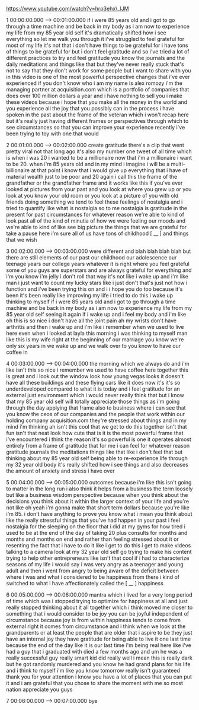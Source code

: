 https://www.youtube.com/watch?v=hrp3ehx\_lJM

1 00:00:00.000 --\> 00:01:00.000 if i were 85 years old and i got to go
through a time machine and be back in my body as i am now to experience
my life from my 85 year old self it's dramatically shifted how i see
everything so let me walk you through it i've struggled to feel grateful
for most of my life it's not that i don't have things to be grateful for
i have tons of things to be grateful for but i don't feel gratitude and
so i've tried a lot of different practices to try and feel gratitude you
know the journals and the daily meditations and things like that but
they've never really stuck that's not to say that they don't work for
some people but i want to share with you in this video is one of the
most powerful perspective changes that i've ever experienced if you
don't know who i am my name is alex romozy i'm the managing partner at
acquisition.com which is a portfolio of companies that does over 100
million dollars a year and i have nothing to sell you i make these
videos because i hope that you make all the money in the world and you
experience all the joy that you possibly can in the process i have
spoken in the past about the frame of the veteran which i won't recap
here but it's really just having different frames or perspectives
through which to see circumstances so that you can improve your
experience recently i've been trying to toy with one that would

2 00:01:00.000 --\> 00:02:00.000 create gratitude there's a clip that
went pretty viral not that long ago it's also my number one tweet of all
time which is when i was 20 i wanted to be a millionaire now that i'm a
millionaire i want to be 20. when i'm 85 years old and in my mind i
imagine i will be a multi-billionaire at that point i know that i would
give up everything that i have of material wealth just to be poor and 20
again i call this the frame of the grandfather or the grandfather frame
and it works like this if you've ever looked at pictures from your past
and you look at where you grew up or you look at you know your old room
or you look at a picture of you with old friends doing something we tend
to feel these feelings of nostalgia and i tried to quantify like what is
nostalgia so to me nostalgia is gratitude in the present for past
circumstances for whatever reason we're able to kind of look past all of
the kind of minutia of how we were feeling our moods and we're able to
kind of like see big picture the things that we are grateful for take a
pause here i'm sure all of us have tons of childhood \[ \_\_ \] and
things that we wish

3 00:02:00.000 --\> 00:03:00.000 were different and blah blah blah blah
but there are still elements of our past our childhood our adolescence
our teenage years our college years whatever it is right where you feel
grateful some of you guys are superstars and are always grateful for
everything and i'm you know i'm jelly i don't roll that way it's not
like i wake up and i'm like man i just want to count my lucky stars like
i just don't that's just not how i function and i've been trying this on
and i i hope you do too because it's been it's been really like
improving my life i tried to do this i wake up thinking to myself if i
were 85 years old and i got to go through a time machine and be back in
my body as i am now to experience my life from my 85 year old self
seeing it again if i wake up and i feel my body and i'm like oh this is
so nice i don't have all the joint pain ah my wrists don't have
arthritis and then i wake up and i'm like i remember when we used to
live here even when i looked at layla this morning i was thinking to
myself man like this is my wife right at the beginning of our marriage
you know we're only six years in we wake up and we walk over to you know
to have our coffee in

4 00:03:00.000 --\> 00:04:00.000 the morning which we always do and i'm
like isn't this so nice i remember we used to have coffee here together
this is great and i look out the window look how young vegas looks it
doesn't have all these buildings and these flying cars like it does now
it's it's so underdeveloped compared to what it is today and i feel
gratitude for an external just environment which i would never really
think that but i know that my 85 year old self will totally appreciate
those things as i'm going through the day applying that frame also to
business where i can see that you know the ceos of our companies and the
people that work within our holding company acquisition.com they're
stressed about things and in my mind i'm thinking ah isn't this cool
that we get to do this together isn't that fun isn't that neat look how
cute that is it is the most powerful frame that i've encountered i think
the reason it's so powerful is one it operates almost entirely from a
frame of gratitude that for me i can feel for whatever reason gratitude
journals the meditations things like that like i don't feel that but
thinking about my 85 year old self being able to re-experience life
through my 32 year old body it's really shifted how i see things and
also decreases the amount of anxiety and stress i have over

5 00:04:00.000 --\> 00:05:00.000 outcomes because i'm like this isn't
going to matter in the long run i also think it helps from a business
the term loosely but like a business wisdom perspective because when you
think about the decisions you think about it within the larger context
of your life and you're not like oh yeah i'm gonna make that short term
dollars because you're like i'm 85. i don't have anything to prove you
know what i mean you think about like the really stressful things that
you've had happen in your past i feel nostalgia for the sleeping on the
floor that i did at my gyms for how tired i used to be at the end of the
day of taking 20 plus consults for months and months and months on end
and rather than feeling stressed about it or resenting the fact that i
have to do it like i get to do this i get to make videos talking to a
camera look at my 32 year old self go trying to make his content trying
to help other entrepreneurs like isn't that cool if i had to
characterize seasons of my life i would say i was very angry as a
teenager and young adult and then i went from angry to being aware of
the deficit between where i was and what i considered to be happiness
from there i kind of switched to what i have affectionately called the
\[ \_\_ \] happiness

6 00:05:00.000 --\> 00:06:00.000 mantra which i lived for a very long
period of time which was i stopped trying to optimize for happiness at
all and just really stopped thinking about it all together which i think
moved me closer to something that i would consider to be joy you can be
joyful independent of circumstance because joy is from within happiness
tends to come from external right it comes from circumstance and i think
when we look at the grandparents or at least the people that are older
that i aspire to be they just have an internal joy they have gratitude
for being able to live it one last time because the end of the day like
it is our last time i'm being real here like i've had a guy that i
graduated with died a few months ago and um he was a really successful
guy really smart kid did really well i mean this is really dark but he
got randomly murdered and you know he had grand plans for his life and i
think to myself i'm like you know tomorrow really isn't guaranteed thank
you for your attention i know you have a lot of places that you can put
it and i am grateful that you chose to share the moment with me so most
nation appreciate you guys

7 00:06:00.000 --\> 00:07:00.000 bye
